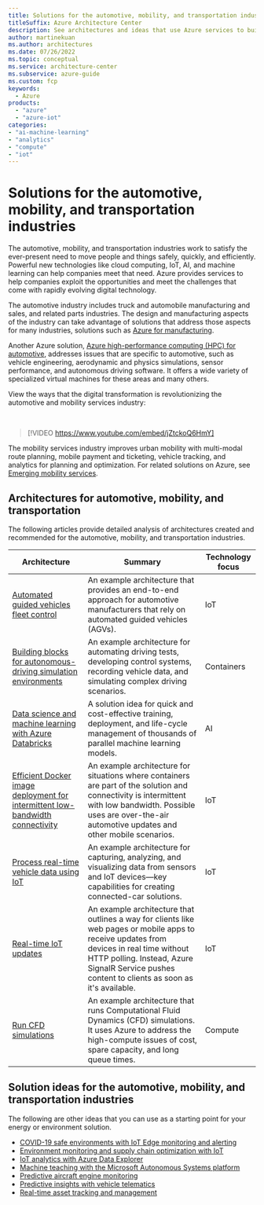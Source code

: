```yaml
---
title: Solutions for the automotive, mobility, and transportation industries
titleSuffix: Azure Architecture Center
description: See architectures and ideas that use Azure services to build efficient, scalable, and reliable solutions in the automotive, mobility, and transportation industries.
author: martinekuan
ms.author: architectures 
ms.date: 07/26/2022
ms.topic: conceptual
ms.service: architecture-center
ms.subservice: azure-guide
ms.custom: fcp 
keywords:
  - Azure
products:
  - "azure"
  - "azure-iot"
categories:
- "ai-machine-learning"
- "analytics"
- "compute"
- "iot"
---
```


# Solutions for the automotive, mobility, and transportation industries

The automotive, mobility, and transportation industries work to satisfy the ever-present need to move people and things safely, quickly, and efficiently. Powerful new technologies like cloud computing, IoT, AI, and machine learning can help companies meet that need. Azure provides services to help companies exploit the opportunities and meet the challenges that come with rapidly evolving digital technology.

The automotive industry includes truck and automobile manufacturing and sales, and related parts industries. The design and manufacturing aspects of the industry can take advantage of solutions that address those aspects for many industries, solutions such as [Azure for manufacturing](https://azure.microsoft.com/industries/discrete-manufacturing).

Another Azure solution, [Azure high-performance computing (HPC) for automotive](https://azure.microsoft.com/solutions/high-performance-computing/automotive), addresses issues that are specific to automotive, such as vehicle engineering, aerodynamic and physics simulations, sensor performance, and autonomous driving software. It offers a wide variety of specialized virtual machines for these areas and many others.

View the ways that the digital transformation is revolutionizing the automotive and mobility services industry:

<br>

> [!VIDEO https://www.youtube.com/embed/jZtckoQ6HmY]

The mobility services industry improves urban mobility with multi-modal route planning, mobile payment and ticketing, vehicle tracking, and analytics for planning and optimization. For related solutions on Azure, see [Emerging mobility services](https://www.microsoft.com/industry/automotive/emerging-mobility-services).

## Architectures for automotive, mobility, and transportation

The following articles provide detailed analysis of architectures created and recommended for the automotive, mobility, and transportation industries.

| Architecture | Summary | Technology focus |
| ------- | ------- | ------- |
|[Automated guided vehicles fleet control](../example-scenario/iot/automated-guided-vehicles-fleet-control.yml)|An example architecture that provides an end-to-end approach for automotive manufacturers that rely on automated guided vehicles (AGVs). |IoT|
|[Building blocks for autonomous-driving simulation environments](automotive/building-blocks-autonomous-driving-simulation-environments.yml)|An example architecture for automating driving tests, developing control systems, recording vehicle data, and simulating complex driving scenarios.|Containers|
|[Data science and machine learning with Azure Databricks](../solution-ideas/articles/azure-databricks-data-science-machine-learning.yml)|A solution idea for quick and cost-effective training, deployment, and life-cycle management of thousands of parallel machine learning models.|AI|
|[Efficient Docker image deployment for intermittent low-bandwidth connectivity](../example-scenario/iot/efficient-docker-image-deployment.yml)|An example architecture for situations where containers are part of the solution and connectivity is intermittent with low bandwidth. Possible uses are over-the-air automotive updates and other mobile scenarios.|IoT|
|[Process real-time vehicle data using IoT](../example-scenario/data/realtime-analytics-vehicle-iot.yml)|An example architecture for capturing, analyzing, and visualizing data from sensors and IoT devices—key capabilities for creating connected-car solutions.|IoT|
|[Real-time IoT updates](../example-scenario/iot/real-time-iot-updates-cloud-apps.yml)|An example architecture that outlines a way for clients like web pages or mobile apps to receive updates from devices in real time without HTTP polling. Instead, Azure SignalR Service pushes content to clients as soon as it's available. |IoT|
|[Run CFD simulations](../example-scenario/infrastructure/hpc-cfd.yml)|An example architecture that runs Computational Fluid Dynamics (CFD) simulations. It uses Azure to address the high-compute issues of cost, spare capacity, and long queue times.|Compute|

## Solution ideas for the automotive, mobility, and transportation industries

The following are other ideas that you can use as a starting point for your energy or environment solution.

- [COVID-19 safe environments with IoT Edge monitoring and alerting](../solution-ideas/articles/cctv-iot-edge-for-covid-19-safe-environment-and-mask-detection.yml)
- [Environment monitoring and supply chain optimization with IoT](../solution-ideas/articles/environment-monitoring-and-supply-chain-optimization.yml)
- [IoT analytics with Azure Data Explorer](../solution-ideas/articles/iot-azure-data-explorer.yml)
- [Machine teaching with the Microsoft Autonomous Systems platform](../solution-ideas/articles/autonomous-systems.yml)
- [Predictive aircraft engine monitoring](../solution-ideas/articles/aircraft-engine-monitoring-for-predictive-maintenance-in-aerospace.yml)
- [Predictive insights with vehicle telematics](../solution-ideas/articles/predictive-insights-with-vehicle-telematics.yml)
- [Real-time asset tracking and management](../solution-ideas/articles/real-time-asset-tracking-mgmt-iot-central.yml)
